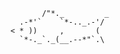            /"*._         _
      .-*'`    `*-.._.-'/
    < * ))     ,       ( 
      `*-._`._(__.--*"`.\
